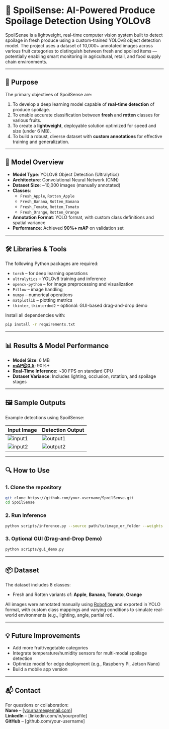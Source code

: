 # 🥬 SpoilSense: AI-Powered Produce Spoilage Detection Using YOLOv8

SpoilSense is a lightweight, real-time computer vision system built to detect spoilage in fresh produce using a custom-trained YOLOv8 object detection model. The project uses a dataset of 10,000+ annotated images across various fruit categories to distinguish between fresh and spoiled items — potentially enabling smart monitoring in agricultural, retail, and food supply chain environments.

---

## 🚀 Purpose

The primary objectives of SpoilSense are:

1. To develop a deep learning model capable of **real-time detection** of produce spoilage.
2. To enable accurate classification between **fresh** and **rotten** classes for various fruits.
3. To create a **lightweight**, deployable solution optimized for speed and size (under 6 MB).
4. To build a robust, diverse dataset with **custom annotations** for effective training and generalization.

---

## 🧠 Model Overview

- **Model Type**: YOLOv8 Object Detection (Ultralytics)
- **Architecture**: Convolutional Neural Network (CNN)
- **Dataset Size**: ~10,000 images (manually annotated)
- **Classes**:
  - `Fresh_Apple`, `Rotten_Apple`
  - `Fresh_Banana`, `Rotten_Banana`
  - `Fresh_Tomato`, `Rotten_Tomato`
  - `Fresh_Orange`, `Rotten_Orange`
- **Annotation Format**: YOLO format, with custom class definitions and spatial variance
- **Performance**: Achieved **90%+ mAP** on validation set

---

## 🛠️ Libraries & Tools

The following Python packages are required:

- `torch` – for deep learning operations  
- `ultralytics` – YOLOv8 training and inference  
- `opencv-python` – for image preprocessing and visualization  
- `Pillow` – image handling  
- `numpy` – numerical operations  
- `matplotlib` – plotting metrics  
- `tkinter`, `tkinterdnd2` – optional: GUI-based drag-and-drop demo  

Install all dependencies with:

```bash
pip install -r requirements.txt
```

---

## 📊 Results & Model Performance

- **Model Size**: 6 MB  
- **mAP@0.5**: 90%+  
- **Real-Time Inference**: ~30 FPS on standard CPU  
- **Dataset Variance**: Includes lighting, occlusion, rotation, and spoilage stages  

---

## 🖼️ Sample Outputs

Example detections using SpoilSense:

| Input Image | Detection Output |
|-------------|------------------|
| ![input1](assets/example_outputs/input1.jpg) | ![output1](assets/example_outputs/output1.jpg) |
| ![input2](assets/example_outputs/input2.jpg) | ![output2](assets/example_outputs/output2.jpg) |

---

## 🔍 How to Use

### 1. **Clone the repository**
```bash
git clone https://github.com/your-username/SpoilSense.git
cd SpoilSense
```

### 2. **Run Inference**
```bash
python scripts/inference.py --source path/to/image_or_folder --weights model/best.pt
```

### 3. **Optional GUI (Drag-and-Drop Demo)**
```bash
python scripts/gui_demo.py
```

---

## 📦 Dataset

The dataset includes 8 classes:
- Fresh and Rotten variants of: **Apple**, **Banana**, **Tomato**, **Orange**

All images were annotated manually using [Roboflow](https://roboflow.com) and exported in YOLO format, with custom class mappings and varying conditions to simulate real-world environments (e.g., lighting, angle, partial rot).

---

## 💡 Future Improvements

- Add more fruit/vegetable categories  
- Integrate temperature/humidity sensors for multi-modal spoilage detection  
- Optimize model for edge deployment (e.g., Raspberry Pi, Jetson Nano)  
- Build a mobile app version  

---

## 📬 Contact

For questions or collaboration:  
**Name** – [yourname@email.com]  
**LinkedIn** – [linkedin.com/in/yourprofile]  
**GitHub** – [github.com/your-username]
